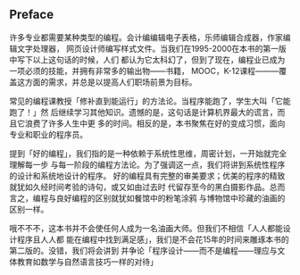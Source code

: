 ## Preface
许多专业都需要某种类型的编程。会计编编辑电子表格，乐师编辑合成器，作家编辑文字处理器，
网页设计师编写样式文件。当我们在1995-2000在本书的第一版中写下以上这句话的时候，人们
都认为它太科幻了，但到了现在，编程业已成为一项必须的技能，并拥有非常多的输出物——书籍，
MOOC，K-12课程———覆盖这方面的需求，并总是以提高人们职场前景为目标。

常见的编程课教授「修补直到能运行」的方法论。当程序能跑了，学生大叫「它能跑了！」然
后继续学习其他知识。遗憾的是，这句话是计算机界最大的谎言，而且它浪费了许多人生中更
多的时间。相反的是，本书聚焦在好的变成习惯，面向专业和职业的程序员。

提到「好的编程」，我们指的是一种依赖于系统性思维，周密计划，一开始就完全理解每一步
与每一阶段的编程方法论。为了强调这一点，我们将讲到系统性程序的设计和系统地设计的程序。
好的编程具有完整的审美要求；优美的程序的精致就犹如久经时间考验的诗句，或又如由过去时
代留存至今的黑白摄影作品。总而言之，编程与良好编程的区别就犹如餐馆中的粉笔涂鸦
与博物馆中珍藏的油画的区别一样。

哦不不不，这本书并不会使任何人成为一名油画大师。但我们不相信「人人都能设计程序且人人都
能在编程中找到满足感」，我们是不会花15年的时间来雕琢本书的第二版的。没错，我们将会讲到
并争论「程序设计——而不是编程——理应与文体教育如数学与自然语言技巧一样的对待」
